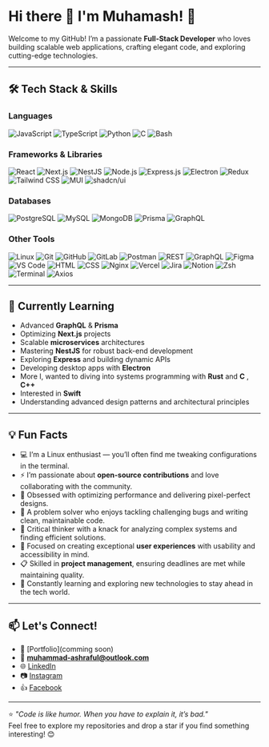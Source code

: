 # Hi there 👋 I'm Muhamash! 🚀

Welcome to my GitHub! I’m a passionate **Full-Stack Developer** who loves building scalable web applications, crafting elegant code, and exploring cutting-edge technologies. 

---

## 🛠️ Tech Stack & Skills

### **Languages**
![JavaScript](https://img.shields.io/badge/-JavaScript-F7DF1E?logo=javascript&logoColor=black&style=flat-square)
![TypeScript](https://img.shields.io/badge/-TypeScript-007ACC?logo=typescript&logoColor=white&style=flat-square)
![Python](https://img.shields.io/badge/-Python-3776AB?logo=python&logoColor=white&style=flat-square)
![C](https://img.shields.io/badge/-C-A8B9CC?logo=c&logoColor=white&style=flat-square)
![Bash](https://img.shields.io/badge/-Bash-4EAA25?logo=gnu-bash&logoColor=white&style=flat-square)

### **Frameworks & Libraries**
![React](https://img.shields.io/badge/-React-61DAFB?logo=react&logoColor=black&style=flat-square)
![Next.js](https://img.shields.io/badge/-Next.js-000000?logo=next.js&logoColor=white&style=flat-square)
![NestJS](https://img.shields.io/badge/-NestJS-E0234E?logo=nestjs&logoColor=white&style=flat-square)
![Node.js](https://img.shields.io/badge/-Node.js-339933?logo=node.js&logoColor=white&style=flat-square)
![Express.js](https://img.shields.io/badge/-Express.js-000000?logo=express&logoColor=white&style=flat-square)
![Electron](https://img.shields.io/badge/-Electron-47848F?logo=electron&logoColor=white&style=flat-square)
![Redux](https://img.shields.io/badge/-Redux-764ABC?logo=redux&logoColor=white&style=flat-square)
![Tailwind CSS](https://img.shields.io/badge/-Tailwind_CSS-38B2AC?logo=tailwind-css&logoColor=white&style=flat-square)
![MUI](https://img.shields.io/badge/-MUI-007FFF?logo=mui&logoColor=white&style=flat-square)
![shadcn/ui](https://img.shields.io/badge/-shadcn--ui-000000?style=flat-square)


### **Databases**
![PostgreSQL](https://img.shields.io/badge/-PostgreSQL-336791?logo=postgresql&logoColor=white&style=flat-square)
![MySQL](https://img.shields.io/badge/-MySQL-4479A1?logo=mysql&logoColor=white&style=flat-square)
![MongoDB](https://img.shields.io/badge/-MongoDB-47A248?logo=mongodb&logoColor=white&style=flat-square)
![Prisma](https://img.shields.io/badge/-Prisma-2D3748?logo=prisma&logoColor=white&style=flat-square)
![GraphQL](https://img.shields.io/badge/-GraphQL-E10098?logo=graphql&logoColor=white&style=flat-square)

### **Other Tools**
![Linux](https://img.shields.io/badge/-Linux-FCC624?logo=linux&logoColor=black&style=flat-square)
![Git](https://img.shields.io/badge/-Git-F05032?logo=git&logoColor=white&style=flat-square)
![GitHub](https://img.shields.io/badge/-GitHub-181717?logo=github&logoColor=white&style=flat-square)
![GitLab](https://img.shields.io/badge/-GitLab-FC6D26?logo=gitlab&logoColor=white&style=flat-square)
![Postman](https://img.shields.io/badge/-Postman-FF6C37?logo=postman&logoColor=white&style=flat-square)
![REST](https://img.shields.io/badge/-REST-FF5733?style=flat-square)
![GraphQL](https://img.shields.io/badge/-GraphQL-E10098?logo=graphql&logoColor=white&style=flat-square)
![Figma](https://img.shields.io/badge/-Figma-F24E1E?logo=figma&logoColor=white&style=flat-square)
![VS Code](https://img.shields.io/badge/-VS_Code-007ACC?logo=visual-studio-code&logoColor=white&style=flat-square)
![HTML](https://img.shields.io/badge/-HTML-E34F26?logo=html5&logoColor=white&style=flat-square)
![CSS](https://img.shields.io/badge/-CSS-1572B6?logo=css3&logoColor=white&style=flat-square)
![Nginx](https://img.shields.io/badge/-Nginx-009639?logo=nginx&logoColor=white&style=flat-square)
![Vercel](https://img.shields.io/badge/-Vercel-000000?logo=vercel&logoColor=white&style=flat-square)
![Jira](https://img.shields.io/badge/-Jira-0052CC?logo=jira&logoColor=white&style=flat-square)
![Notion](https://img.shields.io/badge/-Notion-000000?logo=notion&logoColor=white&style=flat-square)
![Zsh](https://img.shields.io/badge/-Zsh-6C8EAD?logo=gnubash&logoColor=white&style=flat-square)
![Terminal](https://img.shields.io/badge/-Terminal-000000?logo=gnometerminal&logoColor=white&style=flat-square)
![Axios](https://img.shields.io/badge/-Axios-5A29E4?logo=axios&logoColor=white&style=flat-square)

---

## 🌱 Currently Learning
- Advanced **GraphQL** & **Prisma**  
- Optimizing **Next.js** projects  
- Scalable **microservices** architectures  
- Mastering **NestJS** for robust back-end development  
- Exploring **Express** and building dynamic APIs  
- Developing desktop apps with **Electron**  
- More I, wanted to diving into systems programming with **Rust** and **C** , **C++**  
- Interested in **Swift**   
- Understanding advanced design patterns and architectural principles  

---

## 💡 Fun Facts
- 💻 I’m a Linux enthusiast — you’ll often find me tweaking configurations in the terminal.  
- ⚡ I’m passionate about **open-source contributions** and love collaborating with the community.  
- 🎯 Obsessed with optimizing performance and delivering pixel-perfect designs.  
- 🧩 A problem solver who enjoys tackling challenging bugs and writing clean, maintainable code.  
- 🤔 Critical thinker with a knack for analyzing complex systems and finding efficient solutions.  
- 👥 Focused on creating exceptional **user experiences** with usability and accessibility in mind.  
- 📋 Skilled in **project management**, ensuring deadlines are met while maintaining quality.  
- 🚀 Constantly learning and exploring new technologies to stay ahead in the tech world.  

---

## 📫 Let's Connect!

- 💼 [Portfolio](comming soon)  
- 📧 **muhammad-ashraful@outlook.com**  
- 🌐 [LinkedIn](https://www.linkedin.com/in/)  
- 📷 [Instagram](https://www.instagram.com/dott.ash)  
- 👍 [Facebook](https://www.facebook.com/dott.ash)  

---

⭐️ _"Code is like humor. When you have to explain it, it’s bad."_  
Feel free to explore my repositories and drop a star if you find something interesting! 😊
